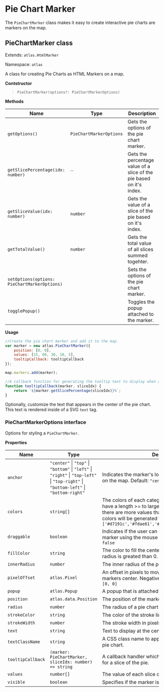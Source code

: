 # Pie Chart Marker

The `PieChartMarker` class makes it easy to create interactive pie charts are markers on the map.

## PieChartMarker class

Extends: `atlas.HtmlMarker`

Namespace: `atlas`

A class for creating Pie Charts as HTML Markers on a map. 

**Contstructor**

> `PieChartMarker(options?: PieChartMarkerOptions)`

**Methods** 

| Name | Type | Description |
|------|------|-------------|
| `getOptions()` | `PieChartMarkerOptions` | Gets the options of the pie chart marker. |
| `getSlicePercentage(idx: number)` | `` | Gets the percentage value of a slice of the pie based on it's index. |
| `getSliceValue(idx: number)` | `number` | Gets the value of a slice of the pie based on it's index. |
| `getTotalValue()` | `number` | Gets the total value of all slices summed togehter. |
| `setOptions(options: PieChartMarkerOptions)` |  | Sets the options of the pie chart marker. |
| `togglePopup()` | | Toggles the popup attached to the marker. |

**Usage**

```javascript
//Create the pie chart marker and add it to the map.
var marker = new atlas.PieChartMarker({
    position: [0, 0],
    values: [15, 80, 30, 10, 5],
    tooltipCallback: tooltipCallback
});

map.markers.add(marker);

//A callback function for generating the tooltip text to display when a slice of the pie has focus.
function tooltipCallback(marker, sliceIdx) {
    return `${marker.getSlicePercentage(sliceIdx)}%`;
}
```

Optionally, customize the text that appears in the center of the pie chart. This text is rendered inside of a SVG `text` tag.

### PieChartMarkerOptions interface

Options for styling a `PieChartMarker`.

**Properties** 

| Name | Type | Description |
|------|------|-------------|
| `anchor` | `"center"` \| `"top"` \| `"bottom"` \| `"left"` \| `"right"` \| `"top-left"` \| `"top-right"` \| `"bottom-left"` \| `"bottom-right"` | Indicates the marker's location relative to its position on the map. Default: `"center"`|
| `colors` | `string[]` | The colors of each category in the pie chart. Should have a length >= to largest values array in data set. If there are more values than colors specified, random colors will be generated for the new values. Default: `['#d7191c','#fdae61','#ffffbf','#abdda4','#2b83ba']` |
| `draggable` | `boolean` | Indicates if the user can drag the position of the marker using the mouse or touch controls. Default: `false` |
| `fillColor` | `string` | The color to fill the center of a pie chart when inner radius is greated than 0. Default: `transparent` |
| `innerRadius` | `number` | The inner radius of the pie chart in pixels. Default: `0` |
| `pixelOffset` | `atlas.Pixel` | An offset in pixels to move the popup relative to the markers center. Negatives indicate left and up. Default: `[0, 0]` |
| `popup` | `atlas.Popup` | A popup that is attached to the marker. |
| `position` | `atlas.data.Position` | The position of the marker. Default: `[0, 0]` |
| `radius` | `number` | The radius of a pie chart in pixels. Default: `40` |
| `strokeColor` | `string` | The color of the stroke line. Default: `#666666` |
| `strokeWidth` | `number` | The stroke width in pixels. Default: `0` |
| `text` | `string` | Text to display at the center of the pie chart. |
| `textClassName` | `string` | A CSS class name to append to the `text` tag of the SVG pie chart. |
| `tooltipCallback` | `(marker: PieChartMarker, sliceIdx: number) => string` | A callback handler which defines the value of a tooltip for a slice of the pie. |
| `values` | `number[]` | The value of each slice of the pie. |
| `visible` | `boolean` | Specifies if the marker is visible or not. Default: `true` |
